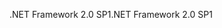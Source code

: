 <span data-ttu-id="a1ae1-101">.NET Framework 2.0 SP1</span><span class="sxs-lookup"><span data-stu-id="a1ae1-101">.NET Framework 2.0 SP1</span></span>